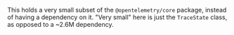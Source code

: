 This holds a very small subset of the `@opentelemetry/core` package, instead of
having a dependency on it. "Very small" here is just the `TraceState` class, as
opposed to a ~2.6M dependency.
